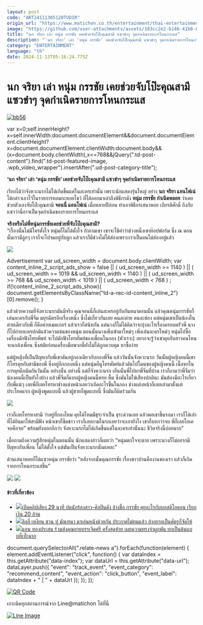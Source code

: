 ```yaml
---
layout: post
code: "ART24111305120TUD1R"
origin_url: "https://www.matichon.co.th/entertainment/thai-entertainment/news_4896149"
image: "https://github.com/user-attachments/assets/183cc2e2-b146-41b8-8eb4-9d677f484b0a"
title: "นก จริยา เล่า หนุ่ม กรรชัย เคยช่วยจับโป๊ะคุณสามี แซวขำๆ จุดกำเนิดรายการโหนกระแส"
description: "'นก จริยา' เล่า 'หนุ่ม กรรชัย' เคยช่วยจับโป๊ะคุณสามี แซวขำๆ จุดกำเนิดรายการโหนกระแส"
category: "ENTERTAINMENT"
language: "th"
date: 2024-11-13T05:16:24.775Z
---
```


# นก จริยา เล่า หนุ่ม กรรชัย เคยช่วยจับโป๊ะคุณสามี แซวขำๆ จุดกำเนิดรายการโหนกระแส

[![](https://www.matichon.co.th/wp-content/uploads/2024/11/bb56.jpg "bb56")](https://www.matichon.co.th/wp-content/uploads/2024/11/bb56.jpg)

var x=0;self.innerHeight?x=self.innerWidth:document.documentElement&&document.documentElement.clientHeight?x=document.documentElement.clientWidth:document.body&&(x=document.body.clientWidth),x<=768&&jQuery(".td-post-content").find(".td-post-featured-image, .wpb\_video\_wrapper").insertAfter(".ud-post-category-title");

**‘นก จริยา’ เล่า ‘หนุ่ม กรรชัย’ เคยช่วยจับโป๊ะคุณสามี แซวขำๆ จุดกำเนิดรายการโหนกระแส**

เรียกได้ว่าจังหวะนรกไม่ได้เกิดขึ้นแค่ในละครเท่านั้น เพราะนักแสดงรุ่นใหญ่ อย่าง **นก จริยา แอนโฟเน่** ได้กล่าวเอาไว้ในรายการหอมกะหอยโชว์ ที่ได้ออกมาเล่าถึงพิธีกรดัง **หนุ่ม กรรชัย กำเนิดพลอย** ว่าเคยช่วยตัวเองจับโป๊ะคุณสามี **จอนนี่ แอนโฟเน่** เมื่อหลายปีก่อน ทำเอาพิธีกรเสนาหอย เกียรติศักดิ์ ถึงกับแซวว่านี่อาจเป็นจุดกำเนิดของรายการโหนกระแส

**จริงหรือไม่พี่หนุ่มกรรชัยเคยช่วยพี่จับโป๊ะคุณสามี?**  
“เรื่องนั้นไม่มีใครตั้งใจ หนุ่มก็ไม่ได้ตั้งใจ ถ้าถามเขา เขาจะใช้คำว่าช่วงหนึ่งเขาท๊อปฟอร์ม ซึ่ง ณ ตอนนั้นเรามีลูกๆ เราก็จะไปจมอยู่กับลูก แล้วเราก็มีช่วงไม่ได้ส่องเพราะเราเป็นคนไม่ส่องอยู่แล้ว

![](https://www.matichon.co.th/wp-content/uploads/2024/11/Screenshot-2024-11-13-114049_0.png)

Advertisement var ud\_screen\_width = document.body.clientWidth; var content\_inline\_2\_script\_ads\_show = false || ( ud\_screen\_width >= 1140 ) || ( ud\_screen\_width >= 1019 && ud\_screen\_width < 1140 ) || ( ud\_screen\_width >= 768 && ud\_screen\_width < 1019 ) || ( ud\_screen\_width < 768 ) ; if(!content\_inline\_2\_script\_ads\_show){ document.getElementsByClassName("td-a-rec-id-content\_inline\_2")\[0\].remove(); }

แล้วด้วยความที่จังหวะนรกมันมีจริง คุณจอนนี่ก็เล่นละครอยู่กับกันตนาตอนนั้น แล้วคุณหนุ่มกรรชัยก็เล่นละครกับพี่จิ๋ม มยุรฉัตรอีกเรื่องหนึ่ง ซึ่งไม่เกี่ยวกันเลย คนละค่าย คนละช่อง แต่หนุ่มเขาเป็นน้องในค่ายเดียวกับพี่ ก็คือค่ายเมคเกอร์ แล้วเราก็สนิทกัน แต่นางก็ไม่ได้คิดว่าจะยุ่งอะไรเรื่องครอบครัวพี่ นางก็ไปถ่ายละครปกติแล้วความซนของหนุ่ม ตอนนั้นนางเพิ่งเข้ามาใหม่ๆ เพิ่งเล่นละครใหม่ๆ หนุ่มไปซื้อเครื่องดักฟังโทรศัพท์ จะไปดักฟังโทรศัพท์ของเพื่อนในกอง (หัวเราะ) อยากจะรู้ว่าเขาคุยกับสาวคนไหน จะแกล้งเพื่อน ซึ่งสมัยก่อนเครื่องมือพวกนี้ยังไม่ได้ถูกควบคุม หาซื้อง่าย

แต่ผู้หญิงที่เป็นปัญหากับพี่เขาดันอยู่กองเดียวกับกองพี่จิ๋ม แล้ววันนั้นจังหวะนรก วันนั้นผู้หญิงคนนี้เขาก็โทรคุยกับสามีของพี่ ซึ่งอยู่อีกกองหนึ่ง แต่หนุ่มก็ดูโทรศัพท์แล้วดันไปโดนของผู้หญิงคนนี้ เนื้อหาในการคุยคือนัดกันวันนั้น อย่างนั้น อย่างนี้ แต่ก็จังหวะนรก เย็นนั้นพี่ไปหาพี่จิ๋มที่บ้าน เราก็ถามว่าพี่จิ๋มว่าน้องคนนี้เป็นยังไงบ้าง แล้วพี่จิ๋มก็แบบผู้หญิงคนนี้หรอ หื้ม ซึ่งมันไม่ใช่เสียงปกตินะ มันต้องมีอะไรเกี่ยวกับพี่แน่ๆ เลยพี่ก็เลยโทรหาช่างแต่งหน้าเลยว่าเกิดอะไรขึ้นในกอง ช่างแต่งหน้าก็เลยเล่ามาตั้งแต่ประโยคแรก ผู้หญิงพูดแบบนี้ แล้วผู้ชายก็พูดแบบนี้ ซึ่งมันก็ผิดร่วมกัน

![](https://www.matichon.co.th/wp-content/uploads/2024/11/Screenshot-2024-11-13-114035_0.png)

เราก็เลยโทรหาสามี ว่าอยู่ที่กองไหม คุยได้ไหมมีธุระจำเป็น ธุระด่วนเลย แล้วพอเขาขึ้นรถมา เราก็ได้เล่าที่ได้ยินมาให้สามีฟัง หน้าเขาก็ซีดขาว เราก็เลยถามในรถเลยว่าจะเอายังไง เขาก็บอกว่าจบ พี่ก็เลยโอเค จบคือจบ” พร้อมยังบอกอีกว่า จังหวะนรกไม่ได้เกิดขึ้นแค่ในละครเท่านั้นนะ ชีวิตจริงนี้บ่อยมาก”

เมื่อถามถึงความรู้สึกหนุ่มในตอนนั้น นักแสดงสาวก็เผยว่า “หนุ่มตกใจจะตาย เพราะนางก็ไม่อยากมีปัญหากับเพื่อน ไม่ได้ตั้งใจ แต่มันเป็นจังหวะนรกนั่นแหละ”

ด้านเสนาหอยก็ได้แซวหนุ่ม กรรชัยว่า “หลังจากนั้นคุณกรรชัย เรื่องชาวบ้านคืองานของเรา แล้วก็เกิดรายการโหนกระแสขึ้น”

![](https://www.matichon.co.th/wp-content/uploads/2024/11/Screenshot-2024-11-13-114135_0.png) ![](https://www.matichon.co.th/wp-content/uploads/2024/11/SaveClip.App_373392409_1236394747029554_6520475192990892663_n_0.jpg)

#### ข่าวที่เกี่ยวข้อง

*   [![](https://www.matichon.co.th/wp-content/uploads/2024/11/กรรชัย54.jpg)เปิดคลิปเสียง 29 นาที ปมนักร้องสาว-ศิลปินดัง อ้างชื่อ กรรชัย คุยอะไรกับบอสดิไอคอน เรียกเงิน 20 ล้าน](https://www.matichon.co.th/local/crime/news_4896045)
*   [![](https://www.matichon.co.th/wp-content/uploads/2024/11/ll.jpg)ลิลลี่ เหงียน ชวน ปู มัณฑนา มาเล่นหนังด้วยกัน ประกาศไม่ทนแล้ว ถ้าอยากเป็นศัตรูก็จัดให้](https://www.matichon.co.th/entertainment/thai-entertainment/news_4895836)
*   [![](https://www.matichon.co.th/wp-content/uploads/2024/11/ann.jpg)แอน ทองประสม ร่วมส่งคุณยายบรรเจิดศรี ครั้งสุดท้าย เผยความทรงจำผูกพัน ยกเป็นต้นแบบที่เป๊ะมาก](https://www.matichon.co.th/entertainment/thai-entertainment/news_4895804)

document.querySelectorAll(".relate-news a").forEach(function(element) { element.addEventListener("click", function() { var dataIndex = this.getAttribute("data-index"); var dataUrl = this.getAttribute("data-url"); dataLayer.push({ "event": "track\_event", "event\_category": "recommend\_content", "event\_action": "click\_button", "event\_label": dataIndex + " | " + dataUrl }); }); });

[![QR Code](https://www.matichon.co.th/wp-content/uploads/2023/07/wob1371z.jpg)](https://lin.ee/ht0nDxX)

เกาะติดทุกสถานการณ์จาก Line@matichon ได้ที่นี่

[![Line Image](https://www.matichon.co.th/wp-content/uploads/2023/07/th.png)](https://lin.ee/ht0nDxX)